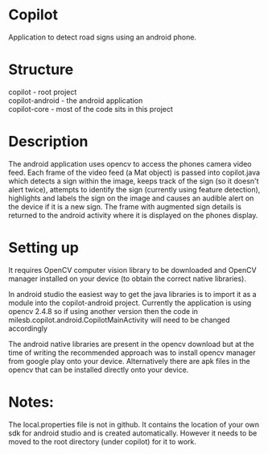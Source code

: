 # Copilot
Application to detect road signs using an android phone.  

# Structure

copilot - root project  
copilot-android - the android application  
copilot-core - most of the code sits in this project

# Description
The android application uses opencv to access the phones camera video feed.  Each frame of the video feed (a Mat object) is passed into copilot.java which detects a sign within the image, keeps track of the sign (so it doesn't alert twice), attempts to identify the sign (currently using feature detection), highlights and labels the sign on the image and causes an audible alert on the device if it is a new sign.  The frame with augmented sign details is returned to the android activity where it is displayed on the phones display. 

# Setting up

It requires OpenCV computer vision library to be downloaded and OpenCV manager installed on your device (to obtain the correct
native libraries).  

In android studio the easiest way to get the java libraries is to import it as a module into the copilot-android project.  Currently
the application is using opencv 2.4.8 so if using another version then the code in milesb.copilot.android.CopilotMainActivity will
need to be changed accordingly

The android native libraries are present in the opencv download but at the time of writing the recommended approach was to install
opencv manager from google play onto your device.  Alternatively there are apk files in the opencv that can be installed directly
onto your device.

# Notes:

The local.properties file is not in github.  It contains the location of your own sdk for android studio and is created automatically.  However it needs to be moved to the root directory (under copilot) for it to work.
